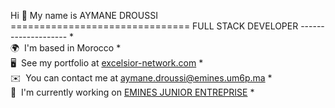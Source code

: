 Hi 👋 My name is AYMANE DROUSSI =============================== FULL STACK DEVELOPER -------------------- *  
🌍  I'm based in Morocco *  
🖥️  See my portfolio at [excelsior-network.com](http://excelsior-network.com) *  
✉️  You can contact me at [aymane.droussi@emines.um6p.ma](mailto:aymane.droussi@emines.um6p.ma) *   
🚀  I'm currently working on [EMINES JUNIOR ENTREPRISE](http://emines-je.com/) * 
